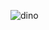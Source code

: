 ![dino](https://github.com/edxploit/edxploit/assets/43484396/5a101dcf-3373-45bc-a71f-df5af9a41b42)


<!--
**edxploit/edxploit** is a ✨ _special_ ✨ repository because its `README.md` (this file) appears on your GitHub profile.

Here are some ideas to get you started:

- 🔭 I’m currently working on ...
- 🌱 I’m currently learning ...
- 👯 I’m looking to collaborate on ...
- 🤔 I’m looking for help with ...
- 💬 Ask me about ...
- 📫 How to reach me: ...
- 😄 Pronouns: ...
- ⚡ Fun fact: ...
-->
